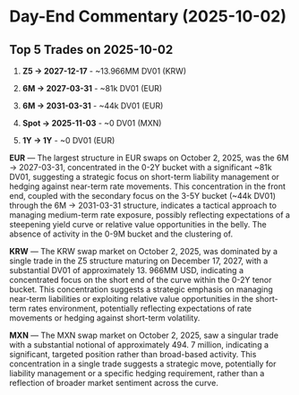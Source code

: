# Day-End Commentary (2025-10-02)



## Top 5 Trades on 2025-10-02

1. **Z5 → 2027-12-17** - ~13.966MM DV01 (KRW)

2. **6M → 2027-03-31** - ~81k DV01 (EUR)

3. **6M → 2031-03-31** - ~44k DV01 (EUR)

4. **Spot → 2025-11-03** - ~0 DV01 (MXN)

5. **1Y → 1Y** - ~0 DV01 (EUR)



**EUR** — The largest structure in EUR swaps on October 2, 2025, was the 6M → 2027-03-31, concentrated in the 0-2Y bucket with a significant ~81k DV01, suggesting a strategic focus on short-term liability management or hedging against near-term rate movements. This concentration in the front end, coupled with the secondary focus on the 3-5Y bucket (~44k DV01) through the 6M → 2031-03-31 structure, indicates a tactical approach to managing medium-term rate exposure, possibly reflecting expectations of a steepening yield curve or relative value opportunities in the belly. The absence of activity in the 0-9M bucket and the clustering of.

**KRW** — The KRW swap market on October 2, 2025, was dominated by a single trade in the Z5 structure maturing on December 17, 2027, with a substantial DV01 of approximately 13. 966MM USD, indicating a concentrated focus on the short end of the curve within the 0-2Y tenor bucket. This concentration suggests a strategic emphasis on managing near-term liabilities or exploiting relative value opportunities in the short-term rates environment, potentially reflecting expectations of rate movements or hedging against short-term volatility.

**MXN** — The MXN swap market on October 2, 2025, saw a singular trade with a substantial notional of approximately 494. 7 million, indicating a significant, targeted position rather than broad-based activity. This concentration in a single trade suggests a strategic move, potentially for liability management or a specific hedging requirement, rather than a reflection of broader market sentiment across the curve.